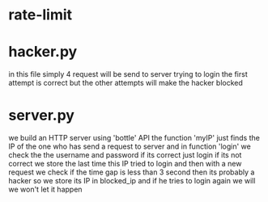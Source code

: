 # rate-limit

# hacker.py
in this file simply 4 request will be send to server trying to login
the first attempt is correct
but the other attempts will make the hacker blocked

# server.py
we build an HTTP server using 'bottle' API the function 'myIP' just finds the IP of the one who has send a request to server
and in function 'login' we check the the username and password if its correct just login if its not correct
we store the last time this IP tried to login and then with a new request we check if the time gap is less than 3 second 
then its probably a hacker so we store its IP in blocked_ip and if he tries to login again we will we won't let it happen
